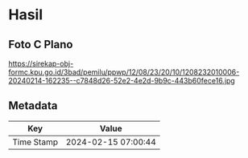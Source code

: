 # Hasil

## Foto C Plano

https://sirekap-obj-formc.kpu.go.id/3bad/pemilu/ppwp/12/08/23/20/10/1208232010006-20240214-162235--c7848d26-52e2-4e2d-9b9c-443b60fece16.jpg


## Metadata

| Key        | Value               |
| ---------- | ------------------- |
| Time Stamp | 2024-02-15 07:00:44 |



